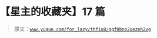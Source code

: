 # 【星主的收藏夹】17 篇

> 原文：[`www.yuque.com/for_lazy/thfiu8/gqf0bno2uezeh2vg`](https://www.yuque.com/for_lazy/thfiu8/gqf0bno2uezeh2vg)

